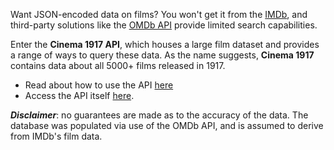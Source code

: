 Want JSON-encoded data on films? You won't get it from the [IMDb](http://www.imdb.com), and third-party solutions like the [OMDb API](https://www.omdbapi.com/) provide limited search capabilities.  

Enter the **Cinema 1917 API**, which houses a large film dataset and provides a range of ways to query these data. As the name suggests, **Cinema 1917** contains data about all 5000+ films released in 1917.

* Read about how to use the API [here]('./documentation.md')
* Access the API itself [here](http://cinema-1917-api.herokuapp.com/api/v1/random).

**_Disclaimer_**: no guarantees are made as to the accuracy of the data. The database was populated via use of the OMDb API, and is assumed to derive from IMDb's film data.
